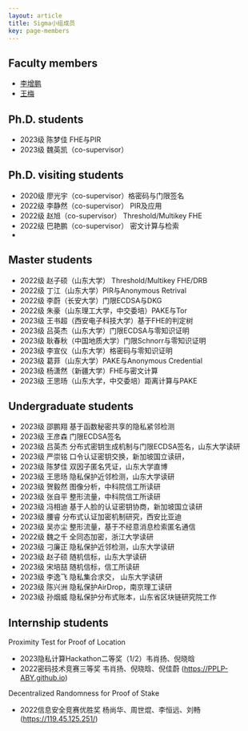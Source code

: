 ```yaml
---
layout: article
title: Sigma小组成员
key: page-members
---
```



## Faculty members

- [李增鹏](https://faculty.sdu.edu.cn/lizengpeng/zh_CN/index.htm)
- [王梅](https://faculty.sdu.edu.cn/wangmei12345/zh_CN/index.htm)


## Ph.D. students

- 2023级 陈梦佳 FHE与PIR
- 2023级 魏英凯（co-supervisor）

## Ph.D. visiting students

- 2020级 廖光宇（co-supervisor）格密码与门限签名
- 2022级 李静然（co-supervisor） PIR及应用
- 2022级 赵旭（co-supervisor） Threshold/Multikey FHE
- 2022级 巴艳鹏（co-supervisor） 密文计算与检索
- 
## Master students

- 2022级 赵子硕（山东大学） Threshold/Multikey FHE/DRB
- 2022级 丁江（山东大学）PIR与Anonymous Retrival
- 2022级 李蔚（长安大学）门限ECDSA与DKG
- 2022级 朱豪（山东理工大学，中交委培）PAKE与Tor
- 2023级 王书超（西安电子科技大学）基于FHE的判定树
- 2023级 吕英杰（山东大学）门限ECDSA与零知识证明
- 2023级 耿春秋（中国地质大学）门限Schnorr与零知识证明
- 2023级 李宣仪（山东大学）格密码与零知识证明
- 2023级 葛菲（山东大学）PAKE与Anonymous Credential
- 2023级 杨潇然（新疆大学）FHE与密文计算
- 2023级 王思旸（山东大学，中交委培）距离计算与PAKE


## Undergraduate students

- 2023级 邵鹏翔 基于函数秘密共享的隐私紧邻检测
- 2023级 王彦森 门限ECDSA签名
- 2023级 吕英杰 分布式密钥生成机制与门限ECDSA签名，山东大学读研
- 2023级 严崇铭 口令认证密钥交换，新加坡国立读研，
- 2023级 陈梦佳 双因子匿名凭证，山东大学直博
- 2023级 王思旸 隐私保护近邻检测，山东大学读研
- 2023级 贺毅然 图像分析，中科院信工所读研
- 2023级 张自平 整形流量，中科院信工所读研
- 2023级 冯相迪 基于人脸的认证密钥协商，新加坡国立读研
- 2023级 腰睿 分布式认证加密机制研究，西安比亚迪
- 2023级 吴亦尘 整形流量，基于不经意消息检索匿名通信
- 2022级 魏之千 全同态加密，浙江大学读研
- 2023级 刁廉正 隐私保护近邻检测，山东大学读研
- 2023级 赵子硕 随机信标，山东大学读研
- 2023级 宋培喆 随机信标，信工所读研
- 2023级 李逸飞 隐私集合求交， 山东大学读研
- 2023级 陈兴洲 隐私保护AirDrop，南京理工读研
- 2023级 孙烟威 隐私保护分布式账本，山东省区块链研究院工作


## Internship students

Proximity Test for Proof of Location
- 2023隐私计算Hackathon二等奖（1/2）韦肖扬、倪晓晗
- 2022密码技术竞赛三等奖 韦肖扬、倪晓晗、倪佳蔚 (https://PPLP-ABY.github.io)
  
Decentralized Randomness for Proof of Stake
- 2022信息安全竞赛优胜奖 杨尚华、周世焜、李恒远、刘畅 (https://119.45.125.251/)
